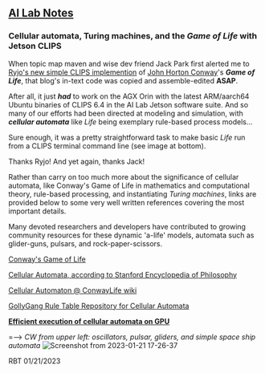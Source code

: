 ## <u>AI Lab Notes</u>

### **Cellular automata, Turing machines, and the *Game of Life* with Jetson CLIPS**

When topic map maven and wise dev friend Jack Park first alerted me to [Ryjo's new simple CLIPS implemention](https://ryjo.codes/articles/conways-game-of-life-written-in-clips.html) of [John Horton Conway](https://en.wikipedia.org/wiki/John_Horton_Conway)'s ***Game of Life***, that blog's in-text code was copied and assemble-edited **ASAP**. 

After all, it just ***had*** to work on the AGX Orin with the latest ARM/aarch64 Ubuntu binaries of CLIPS 6.4 in the AI Lab Jetson software suite. And so many of our efforts had been directed at modeling and simulation, with ***cellular automata*** like *Life* being exemplary rule-based process models...

Sure enough, it was a pretty straightforward task to make basic *Life* run from a CLIPS terminal command line (see image at bottom).  

Thanks Ryjo!  And yet again, thanks Jack!

Rather than carry on too much more about the significance of cellular automata, like Conway's Game of Life in mathematics and computational theory, rule-based processing, and instantiating *Turing machines*, links are provided below to some very well written references covering the most important details.

Many devoted researchers and developers have contributed to growing community resources for these dynamic 'a-life' models, automata such as glider-guns, pulsars, and rock-paper-scissors.

[Conway's Game of Life](https://en.wikipedia.org/wiki/Conway%27s_Game_of_Life)

[Cellular Automata, according to Stanford Encyclopedia of Philosophy](https://plato.stanford.edu/entries/cellular-automata/)

[Cellular Automaton @ ConwayLife wiki](https://conwaylife.com/wiki/Cellular_automaton)

[GollyGang Rule Table Repository for Cellular Automata](https://github.com/GollyGang/ruletablerepository)

[**Efficient execution of cellular automata on GPU**](https://www.sciencedirect.com/science/article/pii/S1569190X22000259)


=--> *CW from upper left: oscillators, pulsar, gliders, and simple space ship automata*
![Screenshot from 2023-01-21 17-26-37](https://user-images.githubusercontent.com/71346897/213896784-2693497e-cea8-4ba7-b85e-a4264654a1b9.png)


RBT 01/21/2023
